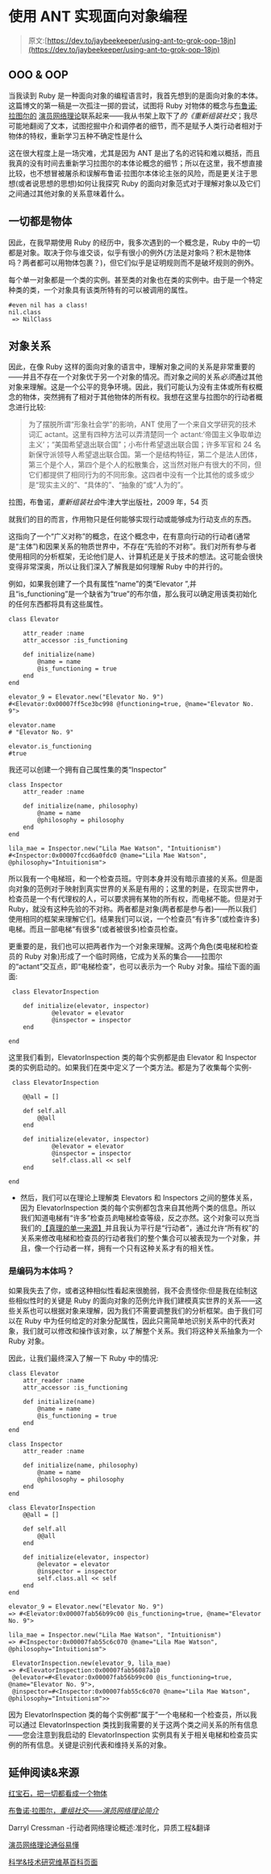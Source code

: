 # 使用 ANT 实现面向对象编程

> 原文:[https://dev.to/jaybeekeeper/using-ant-to-grok-oop-18jn](https://dev.to/jaybeekeeper/using-ant-to-grok-oop-18jn)

## OOO & OOP

当我读到 Ruby 是一种面向对象的编程语言时，我首先想到的是面向对象的本体。这篇博文的第一稿是一次孤注一掷的尝试，试图将 Ruby 对物体的概念与[布鲁诺·拉图尔的](https://en.wikipedia.org/wiki/Bruno_Latour) [演员网络理论](https://www.youtube.com/watch?v=X2YYxS6D-mI)联系起来——我从书架上取下了*的《重新组装社交*；我尽可能地翻阅了文本，试图挖掘中介和调停者的细节，而不是赋予人类行动者相对于物体的特权，重新学习五种不确定性是什么

这在很大程度上是一场灾难，尤其是因为 ANT 是出了名的迟钝和难以概括，而且我真的没有时间去重新学习拉图尔的本体论概念的细节；所以在这里，我不想直接比较，也不想冒被屠杀和误解布鲁诺·拉图尔本体论主张的风险，而是更关注于思想(或者说思想的思想)如何让我探究 Ruby 的面向对象范式对于理解对象以及它们之间通过其他对象的关系意味着什么。

## 一切都是物体

因此，在我早期使用 Ruby 的经历中，我多次遇到的一个概念是，Ruby 中的一切都是对象。取决于你与谁交谈，似乎有很小的例外(方法是对象吗？积木是物体吗？两者都可以用物体包裹？)，但它们似乎是证明规则而不是破坏规则的例外。

每个单一对象都是一个类的实例。甚至类的对象也在类的实例中。由于是一个特定种类的类，一个对象具有该类所特有的可以被调用的属性。

```
#even nil has a class!
nil.class
 => NilClass 
```

## 对象关系

因此，在像 Ruby 这样的面向对象的语言中，理解对象之间的关系是非常重要的——并且不存在一个对象优于另一个对象的情况。而对象之间的关系*必须*通过其他对象来理解。这是一个公平的竞争环境。因此，我们可能认为没有主体或所有权概念的物体，突然拥有了相对于其他物体的所有权。我想在这里与拉图尔的行动者概念进行比较:

> 为了摆脱所谓“形象社会学”的影响，ANT 使用了一个来自文学研究的技术词汇 actant。这里有四种方法可以弄清楚同一个 actant:‘帝国主义争取单边主义’；“美国希望退出联合国”；小布什希望退出联合国；许多军官和 24 名新保守派领导人希望退出联合国。第一个是结构特征，第二个是法人团体，第三个是个人，第四个是个人的松散集合，这当然对账户有很大的不同，但它们都提供了相同行为的不同形象。这四者中没有一个比其他的或多或少是“现实主义的”、“具体的”、“抽象的”或“人为的”。

拉图，布鲁诺，*重新组装社会*牛津大学出版社，2009 年，54 页

就我们的目的而言，作用物只是任何能够实现行动或能够成为行动支点的东西。

这指向了一个“广义对称”的概念，在这个概念中，在有意向行动的行动者(通常是“主体”)和因果关系的物质世界中，不存在“先验的不对称”。我们对所有参与者使用相同的分析框架，无论他们是人、计算机还是关于技术的想法。这可能会很快变得非常深奥，所以让我们深入了解我是如何理解 Ruby 中的并行的。

例如，如果我创建了一个具有属性“name”的类“Elevator ”,并且“is_functioning”是一个缺省为“true”的布尔值，那么我可以确定用该类初始化的任何东西都将具有这些属性。

```
class Elevator

    attr_reader :name
    attr_accessor :is_functioning

    def initialize(name)
        @name = name
        @is_functioning = true
    end
end

elevator_9 = Elevator.new("Elevator No. 9")
#<Elevator:0x00007ff5ce3bc998 @functioning=true, @name="Elevator No. 9">

elevator.name
# "Elevator No. 9" 

elevator.is_functioning
#true 
```

我还可以创建一个拥有自己属性集的类“Inspector”

```
class Inspector
    attr_reader :name

    def initialize(name, philosophy)
        @name = name
        @philosophy = philosophy
    end
end

lila_mae = Inspector.new("Lila Mae Watson", "Intuitionism")
#<Inspector:0x00007fccd6a0fdc0 @name="Lila Mae Watson", @philosophy="Intuitionism"> 
```

所以我有一个电梯班，和一个检查员班。守则本身并没有暗示直接的关系。但是面向对象的范例对于映射到真实世界的关系是有用的；这里的刺是，在现实世界中，检查员是一个有代理权的人，可以要求拥有某物的所有权，而电梯不能。但是对于 Ruby，就没有这种先验的不对称。两者都是对象(两者都是参与者)——所以我们使用相同的框架来理解它们。结果我们可以说，一个检查员“有许多”(或检查许多)电梯。而且一部电梯“有很多”(或者被很多)检查员检查。

更重要的是，我们也可以把两者作为一个对象来理解。这两个角色(类电梯和检查员的 Ruby 对象)形成了一个临时网络，它成为关系的集合——拉图尔的“actant”交互点，即“电梯检查”，也可以表示为一个 Ruby 对象。描绘下面的画面:

```
 class ElevatorInspection

    def initialize(elevator, inspector)
            @elevator = elevator
            @inspector = inspector
    end

end 
```

这里我们看到，ElevatorInspection 类的每个实例都是由 Elevator 和 Inspector 类的实例启动的。如果我们在类中定义了一个类方法。都是为了收集每个实例-

```
 class ElevatorInspection

    @@all = []

    def self.all
        @@all
    end

    def initialize(elevator, inspector)
            @elevator = elevator
            @inspector = inspector
            self.class.all << self
    end

end 
```

*   然后，我们可以在理论上理解类 Elevators 和 Inspectors 之间的整体关系，因为 ElevatorInspection 类的每个实例都包含来自其他两个类的信息。所以我们知道电梯有“许多”检查员*到*电梯检查等级，反之亦然。这个对象可以充当我们的[【真理的单一来源】](https://en.wikipedia.org/wiki/Single_source_of_truth)并且我认为平行是“行动者”，通过允许“所有权”的关系来修改电梯和检查员的行动者我们的整个集合可以被表现为一个对象，并且，像一个行动者一样，拥有一个只有这种关系才有的相关性。

### 是编码为本体吗？

如果我失去了你，或者这种相似性看起来很脆弱，我不会责怪你:但是我在绘制这些相似性时的关键是 Ruby 的面向对象的范例允许我们建模真实世界的关系——这些关系也可以根据对象来理解，因为我们不需要调整我们的分析框架。由于我们可以在 Ruby 中为任何给定的对象分配属性，因此只需简单地识别关系中的代表对象，我们就可以修改和操作该对象，以了解整个关系。我们将这种关系抽象为一个 Ruby 对象。

因此，让我们最终深入了解一下 Ruby 中的情况:

```
class Elevator  
    attr_reader :name
    attr_accessor :is_functioning

    def initialize(name)
        @name = name
        @is_functioning = true
    end
end

class Inspector
    attr_reader :name

    def initialize(name, philosophy)
        @name = name
        @philosophy = philosophy
    end
end

class ElevatorInspection
    @@all = []

    def self.all
        @@all
    end

    def initialize(elevator, inspector)
        @elevator = elevator
        @inspector = inspector
        self.class.all << self
    end
end

elevator_9 = Elevator.new("Elevator No. 9")
=> #<Elevator:0x00007fab56b99c00 @is_functioning=true, @name="Elevator No. 9">

lila_mae = Inspector.new("Lila Mae Watson", "Intuitionism")
=> #<Inspector:0x00007fab55c6c070 @name="Lila Mae Watson", @philosophy="Intuitionism">

 ElevatorInspection.new(elevator_9, lila_mae)
=> #<ElevatorInspection:0x00007fab56087a10
 @elevator=#<Elevator:0x00007fab56b99c00 @is_functioning=true, @name="Elevator No. 9">,
 @inspector=#<Inspector:0x00007fab55c6c070 @name="Lila Mae Watson", @philosophy="Intuitionism">> 
```

因为 ElevatorInspection 类的每个实例都“属于”一个电梯和一个检查员，所以我可以通过 ElevatorInspection 类找到我需要的关于这两个类之间关系的所有信息——您会注意到我启动的 ElevatorInspection 实例具有关于相关电梯和检查员实例的所有信息。关键是识别代表和维持关系的对象。

## 延伸阅读&来源

[红宝石，把一切都看成一个物体](https://www.ruby-lang.org/en/about/)

[布鲁诺·拉图尔，*重组社交——演员网络理论简介*](http://a.co/28xHnHd)

Darryl Cressman -行动者网络理论概述:准时化，异质工程&翻译

[演员网络理论通俗易懂](https://www.youtube.com/watch?v=X2YYxS6D-mI)

[科学&技术研究维基百科页面](https://en.wikipedia.org/wiki/Science_and_technology_studies)